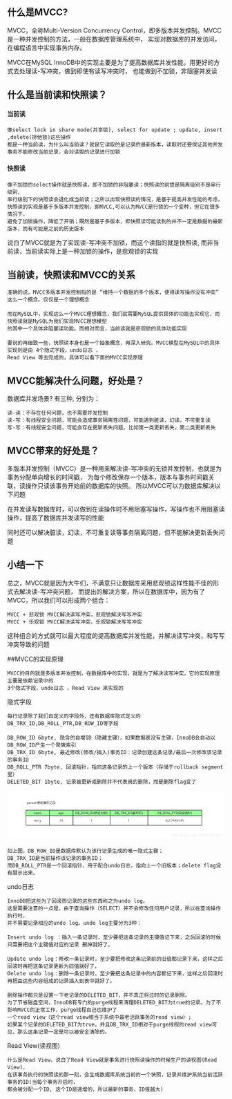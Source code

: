 

## 什么是MVCC? 

MVCC，全称Multi-Version Concurrency Control，即多版本并发控制。MVCC是一种并发控制的方法，一般在数据库管理系统中，
实现对数据库的并发访问，在编程语言中实现事务内存。


MVCC在MySQL InnoDB中的实现主要是为了提高数据库并发性能，用更好的方式去处理读-写冲突，做到即使有读写冲突时，
也能做到不加锁，非阻塞并发读



## 什么是当前读和快照读？



#### 当前读 

    像select lock in share mode(共享锁), select for update ; update, insert ,delete(排他锁)这些操作
    都是一种当前读，为什么叫当前读？就是它读取的是记录的最新版本，读取时还要保证其他并发事务不能修改当前记录，会对读取的记录进行加锁


#### 快照读 

    像不加锁的select操作就是快照读，即不加锁的非阻塞读；快照读的前提是隔离级别不是串行级别，
    串行级别下的快照读会退化成当前读；之所以出现快照读的情况，是基于提高并发性能的考虑，
    快照读的实现是基于多版本并发控制，即MVCC,可以认为MVCC是行锁的一个变种，但它在很多情况下，
    避免了加锁操作，降低了开销；既然是基于多版本，即快照读可能读到的并不一定是数据的最新版本，而有可能是之前的历史版本



说白了MVCC就是为了实现读-写冲突不加锁，而这个读指的就是快照读, 而非当前读，当前读实际上是一种加锁的操作，是悲观锁的实现

## 当前读，快照读和MVCC的关系



    准确的说，MVCC多版本并发控制指的是 “维持一个数据的多个版本，使得读写操作没有冲突” 这么一个概念。仅仅是一个理想概念 
    
    而在MySQL中，实现这么一个MVCC理想概念，我们就需要MySQL提供具体的功能去实现它，而快照读就是MySQL为我们实现MVCC理想模型
    的其中一个具体非阻塞读功能。而相对而言，当前读就是悲观锁的具体功能实现 
    
    要说的再细致一些，快照读本身也是一个抽象概念，再深入研究。MVCC模型在MySQL中的具体实现则是由 4个隐式字段，undo日志 ，
    Read View 等去完成的，具体可以看下面的MVCC实现原理




## MVCC能解决什么问题，好处是？

数据库并发场景? 有三种, 分别为： 

    读-读：不存在任何问题，也不需要并发控制 
    读-写：有线程安全问题，可能会造成事务隔离性问题，可能遇到脏读，幻读，不可重复读 
    写-写：有线程安全问题，可能会存在更新丢失问题，比如第一类更新丢失，第二类更新丢失


## MVCC带来的好处是？ 

多版本并发控制（MVCC）是一种用来解决读-写冲突的无锁并发控制，也就是为事务分配单向增长的时间戳，
为每个修改保存一个版本，版本与事务时间戳关联，读操作只读该事务开始前的数据库的快照。 所以MVCC可以为数据库解决以下问题 

在并发读写数据库时，可以做到在读操作时不用阻塞写操作，写操作也不用阻塞读操作，提高了数据库并发读写的性能

同时还可以解决脏读，幻读，不可重复读等事务隔离问题，但不能解决更新丢失问题


## 小结一下 

总之，MVCC就是因为大牛们，不满意只让数据库采用悲观锁这样性能不佳的形式去解决读-写冲突问题，
而提出的解决方案，所以在数据库中，因为有了MVCC，所以我们可以形成两个组合： 

    MVCC + 悲观锁 MVCC解决读写冲突，悲观锁解决写写冲突 
    MVCC + 乐观锁 MVCC解决读写冲突，乐观锁解决写写冲突 

这种组合的方式就可以最大程度的提高数据库并发性能，并解决读写冲突，和写写冲突导致的问题


##MVCC的实现原理

    MVCC的目的就是多版本并发控制，在数据库中的实现，就是为了解决读写冲突，它的实现原理主要是依赖记录中的 
    3个隐式字段，undo日志 ，Read View 来实现的


隐式字段

    每行记录除了我们自定义的字段外，还有数据库隐式定义的DB_TRX_ID,DB_ROLL_PTR,DB_ROW_ID等字段 

    DB_ROW_ID 6byte, 隐含的自增ID（隐藏主键），如果数据表没有主键，InnoDB会自动以DB_ROW_ID产生一个聚簇索引 
    DB_TRX_ID 6byte, 最近修改(修改/插入)事务ID：记录创建这条记录/最后一次修改该记录的事务ID 
    DB_ROLL_PTR 7byte, 回滚指针，指向这条记录的上一个版本（存储于rollback segment里） 
    DELETED_BIT 1byte, 记录被更新或删除并不代表真的删除，而是删除flag变了



![图片](img/M16.png)




    如上图，DB_ROW_ID是数据库默认为该行记录生成的唯一隐式主键；
    DB_TRX_ID是当前操作该记录的事务ID； 
    而DB_ROLL_PTR是一个回滚指针，用于配合undo日志，指向上一个旧版本；delete flag没有展示出来。

undo日志 

    InnoDB把这些为了回滚而记录的这些东西称之为undo log。
    这里需要注意的一点是，由于查询操作（SELECT）并不会修改任何用户记录，所以在查询操作执行时，
    并不需要记录相应的undo log。undo log主要分为3种： 

    Insert undo log ：插入一条记录时，至少要把这条记录的主键值记下来，之后回滚的时候只需要把这个主键值对应的记录 删掉就好了。 
    
    Update undo log：修改一条记录时，至少要把修改这条记录前的旧值都记录下来，这样之后回滚时再把这条记录更新为旧值就好了。 
    Delete undo log：删除一条记录时，至少要把这条记录中的内容都记下来，这样之后回滚时再把由这些内容组成的记录插入到表中就好了。

    删除操作都只是设置一下老记录的DELETED_BIT，并不真正将过时的记录删除。 
    为了节省磁盘空间，InnoDB有专门的purge线程来清理DELETED_BIT为true的记录。为了不影响MVCC的正常工作，purge线程自己也维护了
    一个read view（这个read view相当于系统中最老活跃事务的read view）;
    如果某个记录的DELETED_BIT为true，并且DB_TRX_ID相对于purge线程的read view可见，那么这条记录一定是可以被安全清除的。



Read View(读视图)



    什么是Read View，说白了Read View就是事务进行快照读操作的时候生产的读视图(Read View)，
    在该事务执行的快照读的那一刻，会生成数据库系统当前的一个快照，记录并维护系统当前活跃事务的ID(当每个事务开启时，
    都会被分配一个ID, 这个ID是递增的，所以最新的事务，ID值越大)
















